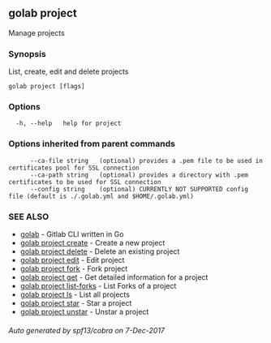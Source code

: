 ## golab project

Manage projects

### Synopsis


List, create, edit and delete projects

```
golab project [flags]
```

### Options

```
  -h, --help   help for project
```

### Options inherited from parent commands

```
      --ca-file string   (optional) provides a .pem file to be used in certificates pool for SSL connection
      --ca-path string   (optional) provides a directory with .pem certificates to be used for SSL connection
      --config string    (optional) CURRENTLY NOT SUPPORTED config file (default is ./.golab.yml and $HOME/.golab.yml)
```

### SEE ALSO
* [golab](golab.md)	 - Gitlab CLI written in Go
* [golab project create](golab_project_create.md)	 - Create a new project
* [golab project delete](golab_project_delete.md)	 - Delete an existing project
* [golab project edit](golab_project_edit.md)	 - Edit project
* [golab project fork](golab_project_fork.md)	 - Fork project
* [golab project get](golab_project_get.md)	 - Get detailed information for a project
* [golab project list-forks](golab_project_list-forks.md)	 - List Forks of a project
* [golab project ls](golab_project_ls.md)	 - List all projects
* [golab project star](golab_project_star.md)	 - Star a project 
* [golab project unstar](golab_project_unstar.md)	 - Unstar a project

###### Auto generated by spf13/cobra on 7-Dec-2017
